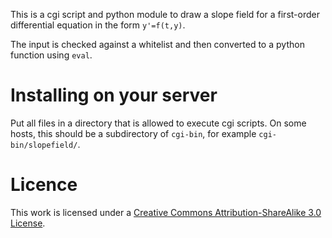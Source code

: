 This is a cgi script and python module to draw a slope field for a first-order differential equation in the form `y'=f(t,y)`.

The input is checked against a whitelist and then converted to a python function using `eval`.

# Installing on your server

Put all files in a directory that is allowed to execute cgi scripts. On some hosts, this should be a subdirectory of `cgi-bin`, for example `cgi-bin/slopefield/`.


# Licence

This work is licensed under a [Creative Commons Attribution-ShareAlike 3.0 License][1].

[1]: http://creativecommons.org/licenses/by-sa/3.0/
